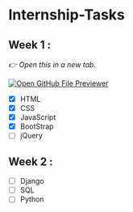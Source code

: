 # Internship-Tasks

## Week 1 :

*👉 Open this in a new tab.*

[![Open GitHub File Previewer](https://img.shields.io/badge/Open-File%20Previewer-blue?style=for-the-badge&logo=github)](https://web-file-previewer-easily.lovable.app/)



- [x] HTML 
- [x] CSS
- [x] JavaScript
- [x] BootStrap
- [ ] jQuery

## Week 2 :

- [ ] Django
- [ ] SQL
- [ ] Python
